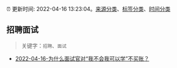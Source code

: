 :alarm_clock: 更新时间: 2022-04-16 13:23:04。[来源分类](../README.md)、[标签分类](../TAGS.md)、[时间分类](../TIMELINE.md)

## 招聘面试


> 关键字：`招聘`、`面试`



- [2022-04-16-为什么面试官对“我不会我可以学”不买账？](https://toutiao.io/k/vcx4etb) 